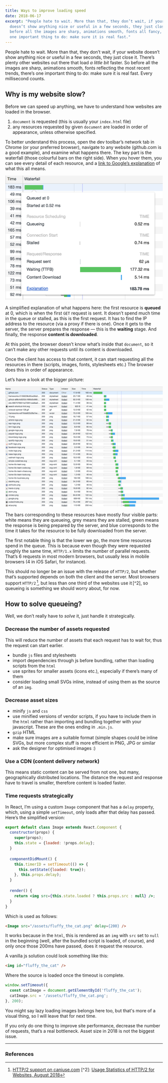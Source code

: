 ```yaml
---
title: Ways to improve loading speed
date: 2018-06-17
excerpt: "People hate to wait. More than that, they don’t wait, if your website
  doesn’t show anything nice or useful in a few seconds, they just close it. So
  before all the images are sharp, animations smooth, fonts all fancy, there’s
  one important thing to do: make sure it is real fast."
---
```

People hate to wait. More than that, they don’t wait, if your website doesn’t show anything nice or useful in a few seconds, they just close it. There’s plenty other websites out there that load *a little bit* faster. So before all the images are sharp, animations smooth, fonts reflecting the most recent trends, there’s one important thing to do: make sure it is real fast. Every millisecond counts.

## Why is my website slow?

Before we can speed up anything, we have to understand how websites are loaded in the browser.

1. `document` is requested (this is usually your `index.html` file)
2. any resources requested by given `document` are loaded in order of appearance, unless otherwise specified.

To better understand this process, open the dev toolbar’s network tab in Chrome (or your preferred browser), navigate to any website (github.com is a good example), and examine what happens there. The key part is the waterfall (those colourful bars on the right side). When you hover them, you can see every detail of each resource, and a [link to Google’s explanation](https://developers.google.com/web/tools/chrome-devtools/network-performance/reference#timing-explanation) of what this all means.

![screenshot of the network tab waterfall of resources in detail](/img/waterfall_detail.png)

A simplified explanation of what happens here: the first resource is **queued** at 0, which is when the first `GET` request is sent. It doesn’t spend much time in the queue or stalled, as this is the first request. It has to find the IP address to the resource (via a proxy if there is one). Once it gets to the server, the server prepares the response — this is the **waiting** stage. And finally, the response **content is downloaded**.

At this point, the browser doesn’t know what’s inside that `document`, so it can’t make any other requests until its content is downloaded.

Once the client has access to that content, it can start requesting all the resources in there (scripts, images, fonts, stylesheets etc.) The browser does this in order of appearance.

Let’s have a look at the bigger picture:

![screenshot of the network tab's waterfall of resources](/img/waterfall.png)

The bars corresponding to these resources have mostly four visible parts: white means they are queueing, grey means they are stalled, green means the response is being prepared by the server, and blue corresponds to the time it takes for the resource to be fully downloaded from the server.

The first notable thing is that the lower we go, the more time resources spend in the queue. This is because even though they were requested roughly the same time, `HTTP/1.x` limits the number of parallel requests. That’s 6 requests in most modern browsers, but usually less in mobile browsers (4 in iOS Safari, for instance).

This should no longer be an issue with the release of `HTTP/2`, but whether that’s supported depends on both the client and the server. Most browsers support `HTTP/2` [^1], but less than one third of the websites use it [^2], so queueing is something we should worry about, for now.

## How to solve queueing?

Well, we don’t really have to *solve* it, just handle it strategically.

### Decrease the number of assets requested

This will reduce the number of assets that each request has to wait for, thus the request can start earlier.

* bundle `js` files and stylesheets
* import dependencies through js before bundling, rather than loading scripts from the `html`
* use sprites for smaller assets (icons etc.), especially if there’s many of them
* consider loading small SVGs inline, instead of using them as the source of an `img`.

### Decrease asset sizes

* minify `js` and `css`
* use minified versions of vendor scripts, if you have to include them in the `html` rather than importing and bundling together with your javascript. These are the ones ending in `.min.js`.
* `gzip` HTML
* make sure images are a suitable format (simple shapes could be inline SVGs, but more complex stuff is more efficient in PNG, JPG or similar
* ask the designer for optimised images :)

### Use a CDN (content delivery network)

This means static content can be served from not one, but many, geographically distributed locations. The distance the request and response have to travel is smaller, therefore content is loaded faster.

### Time requests strategically

In React, I’m using a custom `Image` component that has a `delay` property, which, using a simple `setTimeout`, only loads after that delay has passed. Here’s the simplified version:

```jsx
export default class Image extends React.Component {
  constructor(props) {
    super(props);
    this.state = {loaded: !props.delay};
  }

  componentDidMount() {
    this.timerID = setTimeout(() => {
      this.setState({loaded: true});
    }, this.props.delay);
  }

  render() {
    return <img src={this.state.loaded ? this.props.src : null} />;
  }
}
```

Which is used as follows:

```html
<Image src="/assets/fluffy_the_cat.png" delay={200} />
```

It works because in the `html`, this is rendered as an `img` with `src` set to `null` in the beginning (well, after the bundled script is loaded, of course), and only once those 200ms have passed, does it request the resource.

A vanilla js solution could look something like this:

```html
<img id="fluffy_the_cat" />
```

Where the source is loaded once the timeout is complete.

```js
window.setTimeout({
  const catImage = document.getElementById('fluffy_the_cat');
  catImage.src = '/assets/fluffy_the_cat.png';
}, 200);
```

You might say lazy loading images belongs here too, but that's more of a visual thing, so I will leave that for next time.

If you only do one thing to improve site performance, decrease the number of requests, that’s a real bottleneck. Asset size in 2018 is not the biggest issue.

- - -

### References

[^1]: [HTTP/2 support on caniuse.com](https://caniuse.com/#feat=http2) [^2]: [Usage Statistics of HTTP/2 for Websites, August 2018](https://w3techs.com/technologies/details/ce-http2/all/all)
